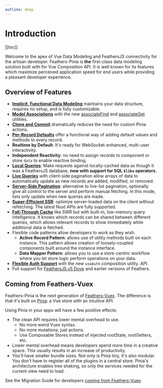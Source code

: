 ```yaml
---
outline: deep
---
```

# Introduction

[[toc]]

Welcome to the apex of Vue Data Modeling and FeathersJS connectivity for the artisan developer. Feathers-Pinia is
**the** first-class data modeling solution built with for Vue Composition API. It is well known for its features which
maximize perceived application speed for end users while providing a pleasant developer experience.

## Overview of Features

- **[Implicit, Functional Data Modeling](/guide/modeling)** maintains your data structure, requires no setup, and is
fully customizable.
- **[Model Associations](/guide/model-associations)** with the new [associateFind](/guide/associate-find) and
[associateGet](/guide/associate-get) utilities.
- **[Clone and Commit](/guide/common-patterns#mutation-multiplicity-pattern)** dramatically reduces the need for custom
Pinia actions.
- **[Per-Record Defaults](/guide/model-functions-shared#useinstancedefaults)** offer a functional way of adding default
values and methods to every record.
- **Realtime by Default**: It's ready for WebSocket-enhanced, multi-user interactivity.
- **Independent Reactivity**: no need to assign records to component or store `data` to enable reactive binding.
- **[Local Queries](/services/querying-data)**: Make requests against locally-cached data as though it was a FeathersJS
database, **now with support for SQL `$like` operators.**
- **[Live Queries](/guide/common-patterns.html#reactive-lists-with-live-queries)** with client-side pagination allow
arrays of data to automatically update as new records are added, modified, or removed.
- **[Server-Side Pagination](/guide/use-find#server-paging-auto-fetch)**: alternative to live-list pagination,
optionally give all control to the server and perform manual fetching. In this mode, lists only update when new queries
are made.
- **[Super-Efficient SSR](/guide/use-data-store#server-side-rendering-ssr)**: optimize server-loaded data on the client without
refetching. The latest Nuxt APIs are fully supported.
- **[Fall-Through Cache](/guide/use-find)** like SWR but with built-in, low-memory query intelligence. It knows which
records can be shared between different queries, which allows relevant records to show immediately while additional data
is fetched.
- Flexible code patterns allow developers to work as they wish.
  - **Active Record Pattern**: allows use of utility methods built on each instance. This pattern allows creation of
  loosely-coupled components built around the instance interface.
  - **Data Mapper Pattern**: allows you to use a store-centric workflow where you let store logic perform operations
  on your data.
- **[Flexible Auth Support](/guide/use-auth)** with the new `useAuth` composition utility.
API.
- Full support for [FeathersJS v5 Dove](https://feathersjs.com) and earlier versions of Feathers.

## Coming from Feathers-Vuex

Feathers-Pinia is the next generation of [Feathers-Vuex](https://vuex.feathersjs.com). The difference is that it's built on [Pinia](https://pinia.esm.dev/): a Vue store with an intuitive API.

Using Pinia in your apps will have a few positive effects:

- The clean API requires lower mental overhead to use.
  - No more weird Vuex syntax.
  - No more mutations; just actions.
  - Use Composable Stores instead of injected rootState, rootGetters, etc.
- Lower mental overhead means developers spend more time in a creative space. This usually results in an increase of productivity.
- You'll have smaller bundle sizes. Not only is Pinia tiny, it's also modular. You don't have to register all of the plugins in a central store. Pinia's architecture enables tree shaking, so only the services needed for the current view need to load.

See the Migration Guide for developers [coming from Feathers-Vuex](/migrate/from-feathers-vuex).
